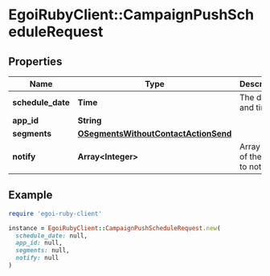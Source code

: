 # EgoiRubyClient::CampaignPushScheduleRequest

## Properties

| Name | Type | Description | Notes |
| ---- | ---- | ----------- | ----- |
| **schedule_date** | **Time** | The date and time | [optional] |
| **app_id** | **String** |  |  |
| **segments** | [**OSegmentsWithoutContactActionSend**](OSegmentsWithoutContactActionSend.md) |  |  |
| **notify** | **Array&lt;Integer&gt;** | Array of IDs of the users to notify | [optional] |

## Example

```ruby
require 'egoi-ruby-client'

instance = EgoiRubyClient::CampaignPushScheduleRequest.new(
  schedule_date: null,
  app_id: null,
  segments: null,
  notify: null
)
```

